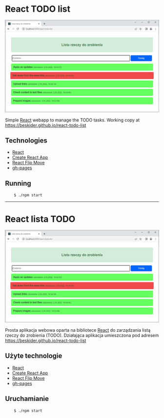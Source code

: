 # React TODO list

![Overview](./images/screenshot.jpg)

Simple [React](https://pl.reactjs.org/) webapp to manage the TODO tasks. Working copy at https://beskider.github.io/react-todo-list

## Technologies

* [React](https://pl.reactjs.org/)
* [Create React App](https://github.com/facebook/create-react-app)
* [React Flip Move](https://github.com/joshwcomeau/react-flip-move/)
* [gh-pages](https://www.npmjs.com/package/gh-pages/)

## Running

```
	$ ./npm start
```

***

# React lista TODO

![Overview](./images/screenshot.jpg)

Prosta aplikacja webowa oparta na bibliotece [React](https://pl.reactjs.org/) do zarządzania listą rzeczy do zrobienia (TODO). Działająca aplikacja umieszczona pod adresem https://beskider.github.io/react-todo-list

## Użyte technologie

* [React](https://pl.reactjs.org/)
* [Create React App](https://github.com/facebook/create-react-app)
* [React Flip Move](https://github.com/joshwcomeau/react-flip-move/)
* [gh-pages](https://www.npmjs.com/package/gh-pages/)

## Uruchamianie

```
	$ ./npm start
```
